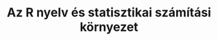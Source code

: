 ---
title: "Az R nyelv és statisztikai számítási környezet"
summary: 'Az R egy ingyenes, nyílt forráskódú statisztikai környezet, mely mindenféle statisztikai, sőt, általában adatfeldolgozási feladat megoldására kiválóan alkalmas, de különösen széleskörű a használata a biostatisztika terén.'
authors:
- Ferenci Tamás
tags:
  - R nyelv
  - Statisztika

publishDate: 2021-02-27T00:00:00
  
links:
  - name: 'Elektronikus jegyzet'
    url: 'https://tamas-ferenci.github.io/ferenci-tamas-r-nyelv/'
  - name: 'PDF'
    url: 'https://tamas-ferenci.github.io/ferenci-tamas-r-nyelv/Ferenci-Tamas-Bevezetes-az-R-nyelv-%C3%A9s-statisztikai-szamitasi-kornyezet-hasznalataba.pdf'
  - name: 'EPUB'
    url: 'https://tamas-ferenci.github.io/ferenci-tamas-r-nyelv/Ferenci-Tamas-Bevezetes-az-R-nyelv-%C3%A9s-statisztikai-szamitasi-kornyezet-hasznalataba.epub'
  - name: 'Videó'
    url: 'https://www.youtube.com/@FerenciTamas/playlists?view=50&sort=dd&shelf_id=2'

slides: ""
weight: -100
---